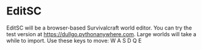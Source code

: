 # EditSC
EditSC will be a browser-based Survivalcraft world editor. You can try the test version at https://dullgo.pythonanywhere.com. Large worlds will take a while to import. Use these keys to move: W A S D Q E
